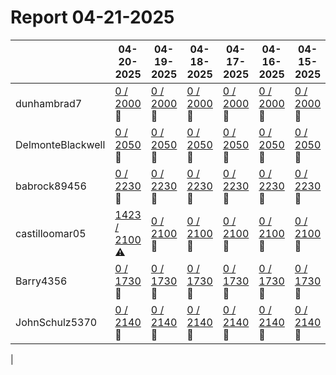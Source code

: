 # Report 04-21-2025
| | 04-20-2025 | 04-19-2025 | 04-18-2025 | 04-17-2025 | 04-16-2025 | 04-15-2025 | 04-14-2025 |
| --- | --- | --- | --- | --- | --- | --- | --- |
| dunhambrad7 | [0 / 2000](https://www.myfitnesspal.com/food/diary/dunhambrad7?date=2025-04-20) :no_entry_sign: | [0 / 2000](https://www.myfitnesspal.com/food/diary/dunhambrad7?date=2025-04-19) :no_entry_sign: | [0 / 2000](https://www.myfitnesspal.com/food/diary/dunhambrad7?date=2025-04-18) :no_entry_sign: | [0 / 2000](https://www.myfitnesspal.com/food/diary/dunhambrad7?date=2025-04-17) :no_entry_sign: | [0 / 2000](https://www.myfitnesspal.com/food/diary/dunhambrad7?date=2025-04-16) :no_entry_sign: | [0 / 2000](https://www.myfitnesspal.com/food/diary/dunhambrad7?date=2025-04-15) :no_entry_sign: | [0 / 2000](https://www.myfitnesspal.com/food/diary/dunhambrad7?date=2025-04-14) :no_entry_sign: |
| DelmonteBlackwell | [0 / 2050](https://www.myfitnesspal.com/food/diary/DelmonteBlackwell?date=2025-04-20) :no_entry_sign: | [0 / 2050](https://www.myfitnesspal.com/food/diary/DelmonteBlackwell?date=2025-04-19) :no_entry_sign: | [0 / 2050](https://www.myfitnesspal.com/food/diary/DelmonteBlackwell?date=2025-04-18) :no_entry_sign: | [0 / 2050](https://www.myfitnesspal.com/food/diary/DelmonteBlackwell?date=2025-04-17) :no_entry_sign: | [0 / 2050](https://www.myfitnesspal.com/food/diary/DelmonteBlackwell?date=2025-04-16) :no_entry_sign: | [0 / 2050](https://www.myfitnesspal.com/food/diary/DelmonteBlackwell?date=2025-04-15) :no_entry_sign: | [0 / 2050](https://www.myfitnesspal.com/food/diary/DelmonteBlackwell?date=2025-04-14) :no_entry_sign: |
| babrock89456 | [0 / 2230](https://www.myfitnesspal.com/food/diary/babrock89456?date=2025-04-20) :no_entry_sign: | [0 / 2230](https://www.myfitnesspal.com/food/diary/babrock89456?date=2025-04-19) :no_entry_sign: | [0 / 2230](https://www.myfitnesspal.com/food/diary/babrock89456?date=2025-04-18) :no_entry_sign: | [0 / 2230](https://www.myfitnesspal.com/food/diary/babrock89456?date=2025-04-17) :no_entry_sign: | [0 / 2230](https://www.myfitnesspal.com/food/diary/babrock89456?date=2025-04-16) :no_entry_sign: | [0 / 2230](https://www.myfitnesspal.com/food/diary/babrock89456?date=2025-04-15) :no_entry_sign: | [0 / 2230](https://www.myfitnesspal.com/food/diary/babrock89456?date=2025-04-14) :no_entry_sign: |
| castilloomar05 | [1423 / 2100](https://www.myfitnesspal.com/food/diary/castilloomar05?date=2025-04-20) :warning: | [0 / 2100](https://www.myfitnesspal.com/food/diary/castilloomar05?date=2025-04-19) :no_entry_sign: | [0 / 2100](https://www.myfitnesspal.com/food/diary/castilloomar05?date=2025-04-18) :no_entry_sign: | [0 / 2100](https://www.myfitnesspal.com/food/diary/castilloomar05?date=2025-04-17) :no_entry_sign: | [0 / 2100](https://www.myfitnesspal.com/food/diary/castilloomar05?date=2025-04-16) :no_entry_sign: | [0 / 2100](https://www.myfitnesspal.com/food/diary/castilloomar05?date=2025-04-15) :no_entry_sign: | [0 / 2100](https://www.myfitnesspal.com/food/diary/castilloomar05?date=2025-04-14) :no_entry_sign: |
| Barry4356 | [0 / 1730](https://www.myfitnesspal.com/food/diary/Barry4356?date=2025-04-20) :no_entry_sign: | [0 / 1730](https://www.myfitnesspal.com/food/diary/Barry4356?date=2025-04-19) :no_entry_sign: | [0 / 1730](https://www.myfitnesspal.com/food/diary/Barry4356?date=2025-04-18) :no_entry_sign: | [0 / 1730](https://www.myfitnesspal.com/food/diary/Barry4356?date=2025-04-17) :no_entry_sign: | [0 / 1730](https://www.myfitnesspal.com/food/diary/Barry4356?date=2025-04-16) :no_entry_sign: | [0 / 1730](https://www.myfitnesspal.com/food/diary/Barry4356?date=2025-04-15) :no_entry_sign: | [0 / 1730](https://www.myfitnesspal.com/food/diary/Barry4356?date=2025-04-14) :no_entry_sign: |
| JohnSchulz5370 | [0 / 2140](https://www.myfitnesspal.com/food/diary/JohnSchulz5370?date=2025-04-20) :no_entry_sign: | [0 / 2140](https://www.myfitnesspal.com/food/diary/JohnSchulz5370?date=2025-04-19) :no_entry_sign: | [0 / 2140](https://www.myfitnesspal.com/food/diary/JohnSchulz5370?date=2025-04-18) :no_entry_sign: | [0 / 2140](https://www.myfitnesspal.com/food/diary/JohnSchulz5370?date=2025-04-17) :no_entry_sign: | [0 / 2140](https://www.myfitnesspal.com/food/diary/JohnSchulz5370?date=2025-04-16) :no_entry_sign: | [0 / 2140](https://www.myfitnesspal.com/food/diary/JohnSchulz5370?date=2025-04-15) :no_entry_sign: | [0 / 2140](https://www.myfitnesspal.com/food/diary/JohnSchulz5370?date=2025-04-14) :no_entry_sign: |
|